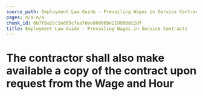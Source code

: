 ```yaml
---
source_path: Employment Law Guide - Prevailing Wages in Service Contracts.md
pages: n/a-n/a
chunk_id: 6b7f8a2cc1ed05cfea7dee86806be219900dc2df
title: Employment Law Guide - Prevailing Wages in Service Contracts
---
```

# The contractor shall also make available a copy of the contract upon request from the Wage and Hour

